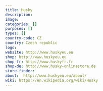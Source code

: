 ```yaml
---
title: Husky
description:
image:
categories: []
purposes: []
types: []
country-code: CZ
country: Czech republic
logo:
website: http://www.huskyeu.eu
shop: http://www.huskyeu.eu
shop-fr: http://www.huskyfr.fr
shop-de: http://www.husky-onlinestore.de
store-finder:
about:  http://www.huskyeu.eu/about/
wiki: https://en.wikipedia.org/wiki/Husky
---
```

